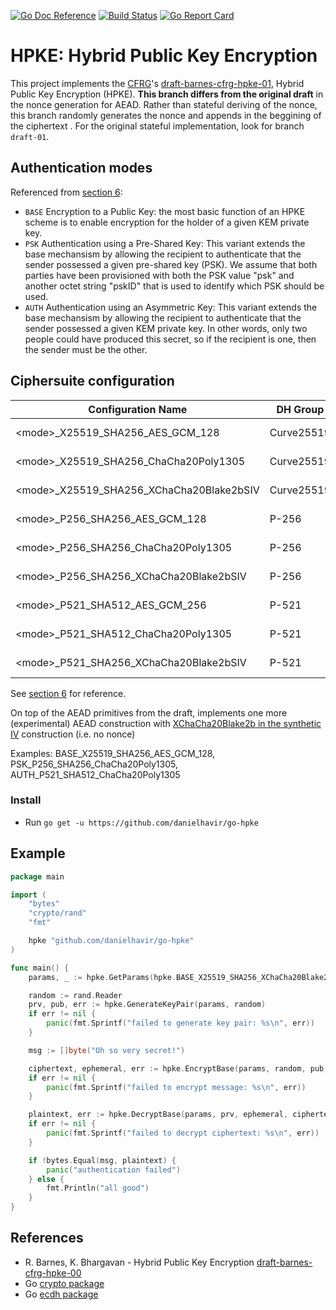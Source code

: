 [![Go Doc Reference](https://godoc.org/github.com/danielhavir/go-hpke?status.svg)](https://godoc.org/github.com/danielhavir/go-hpke)
[![Build Status](https://travis-ci.org/danielhavir/go-hpke.svg?branch=master)](https://travis-ci.org/danielhavir/go-hpke)
[![Go Report Card](https://goreportcard.com/badge/github.com/danielhavir/go-hpke)](https://goreportcard.com/report/github.com/danielhavir/go-hpke)

# HPKE: Hybrid Public Key Encryption
This project implements the [CFRG](https://irtf.org/cfrg)'s [draft-barnes-cfrg-hpke-01](https://datatracker.ietf.org/doc/draft-barnes-cfrg-hpke/), Hybrid Public Key Encryption (HPKE). **This branch differs from the original draft** in the nonce generation for AEAD. Rather than stateful deriving of the nonce, this branch randomly generates the nonce and appends in the beggining of the ciphertext . For the original stateful implementation, look for branch `draft-01`.

## Authentication modes

Referenced from [section 6](https://tools.ietf.org/html/draft-barnes-cfrg-hpke-01#section-6):

* `BASE` Encryption to a Public Key: the most basic function of an HPKE scheme is to enable encryption for the holder of a given KEM private key.
* `PSK` Authentication using a Pre-Shared Key: This variant extends the base mechansism by allowing the recipient to authenticate that the sender possessed a given pre-shared key (PSK). We assume that both parties have been provisioned with both the PSK value "psk" and another octet string "pskID" that is used to identify which PSK should be used.
* `AUTH` Authentication using an Asymmetric Key: This variant extends the base mechansism by allowing the recipient to authenticate that the sender possessed a given KEM private key. In other words, only two people could have produced this secret, so if the recipient is one, then the sender must be the other.

## Ciphersuite configuration

| Configuration Name                        | DH Group      | KDF           | AEAD              |
|-------------------------------------------|---------------|---------------|-------------------|
| \<mode\>_X25519_SHA256_AES_GCM_128        | Curve25519    | HKDF-SHA256   | AES-GCM-128       |
| \<mode\>_X25519_SHA256_ChaCha20Poly1305   | Curve25519    | HKDF-SHA256   | ChaCha20Poly1305  |
| \<mode\>_X25519_SHA256_XChaCha20Blake2bSIV| Curve25519    | HKDF-SHA256   | XChaCha20Blake2b  |
| \<mode\>_P256_SHA256_AES_GCM_128          | P-256         | HKDF-SHA256   | AES-GCM-128       |
| \<mode\>_P256_SHA256_ChaCha20Poly1305     | P-256         | HKDF-SHA256   | ChaCha20Poly1305  |
| \<mode\>_P256_SHA256_XChaCha20Blake2bSIV  | P-256         | HKDF-SHA256   | XChaCha20Blake2b  |
| \<mode\>_P521_SHA512_AES_GCM_256          | P-521         | HKDF-SHA512   | AES-GCM-256       |
| \<mode\>_P521_SHA512_ChaCha20Poly1305     | P-521         | HKDF-SHA512   | ChaCha20Poly1305  |
| \<mode\>_P521_SHA256_XChaCha20Blake2bSIV  | P-521         | HKDF-SHA512   | XChaCha20Blake2b  |

See [section 6](https://tools.ietf.org/html/draft-barnes-cfrg-hpke-01#section-6) for reference.

On top of the AEAD primitives from the draft, implements one more (experimental) AEAD construction with [XChaCha20Blake2b in the synthetic IV](https://github.com/danielhavir/xchacha20blake2b) construction (i.e. no nonce)

Examples: BASE_X25519_SHA256_AES_GCM_128, PSK_P256_SHA256_ChaCha20Poly1305, AUTH_P521_SHA512_ChaCha20Poly1305

### Install
* Run `go get -u https://github.com/danielhavir/go-hpke`

## Example
```go
package main

import (
    "bytes"
    "crypto/rand"
    "fmt"

    hpke "github.com/danielhavir/go-hpke"
)

func main() {
    params, _ := hpke.GetParams(hpke.BASE_X25519_SHA256_XChaCha20Blake2bSIV)

    random := rand.Reader
    prv, pub, err := hpke.GenerateKeyPair(params, random)
    if err != nil {
        panic(fmt.Sprintf("failed to generate key pair: %s\n", err))
    }

    msg := []byte("Oh so very secret!")

    ciphertext, ephemeral, err := hpke.EncryptBase(params, random, pub, msg, nil)
    if err != nil {
        panic(fmt.Sprintf("failed to encrypt message: %s\n", err))
    }

    plaintext, err := hpke.DecryptBase(params, prv, ephemeral, ciphertext, nil)
    if err != nil {
        panic(fmt.Sprintf("failed to decrypt ciphertext: %s\n", err))
    }

    if !bytes.Equal(msg, plaintext) {
        panic("authentication failed")
    } else {
        fmt.Println("all good")
    }
}
```

## References
* R. Barnes, K. Bhargavan - Hybrid Public Key Encryption [draft-barnes-cfrg-hpke-00](https://datatracker.ietf.org/doc/draft-barnes-cfrg-hpke/)
* Go [crypto package](https://godoc.org/golang.org/x/crypto)
* Go [ecdh package](https://godoc.org/github.com/aead/ecdh)
